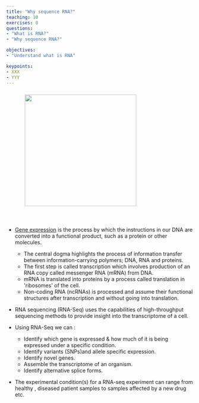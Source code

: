 ```yaml
---
title: "Why sequence RNA?"
teaching: 10
exercises: 0
questions:
- "What is RNA?"
- "Why sequence RNA?"

objectives:
- "Understand what is RNA"

keypoints:
- XXX
- YYY
---
```


<figure>
  <img src="{{ page.root }}/fig/central_dogma.png" style="margin:10px;height:300px" align="center"/>
</figure><br>
  
- [Gene expression](https://www.yourgenome.org/facts/what-is-gene-expression) is the process by which the instructions in our DNA are converted into a functional product, such as a protein or other molecules.
   - The central dogma highlights the process of information transfer between information-carrying polymers; DNA, RNA and proteins.
   - The first step is called transcription which involves production of an RNA copy called messenger RNA (mRNA) from DNA. 
   - mRNA is translated into proteins by a process called  translation in 'ribosomes' of the cell.
   - Non-coding RNA (ncRNAs) is processed and assume their functional structures after transcription and without going into translation.

- RNA sequencing (RNA-Seq) uses the capabilities of high-throughput sequencing methods to provide insight into the transcriptome of a cell. 
- Using RNA-Seq we can :
  - Identify which gene is expressed & how much of it is being expressed under a specific condition.
  - Identify variants (SNPs)and allele specific expression.
  - Identify novel genes.
  - Assemble the transcriptome of an organism.
  - Identify alternative splice forms.
- The experimental condition(s) for a RNA-seq experiment can range from healthy , diseased patient samples to samples affected by a new drug etc.





